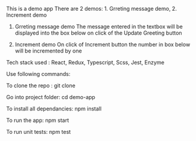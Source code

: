 This is a demo app 
There are 2 demos: 1. Grreting message demo, 2. Increment demo

1. Grreting message demo
  The message entered in the textbox will be displayed into the box below on click of the Update Greeting button

2. Increment demo
  On click of Increment button the number in box below will be incremented by one

Tech stack used : React, Redux, Typescript, Scss, Jest, Enzyme  


Use following commands:

To clone the repo : git clone

Go into project folder: cd demo-app

To install all dependancies: npm install

To run the app: npm start

To run unit tests: npm test
